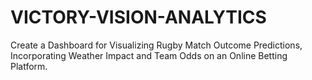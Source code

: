 # VICTORY-VISION-ANALYTICS

Create a Dashboard for Visualizing Rugby Match Outcome Predictions, Incorporating Weather Impact and Team Odds on an Online Betting Platform.